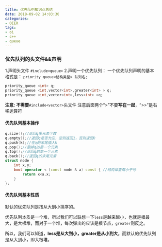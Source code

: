 ```yaml
---
title: 优先队列知识点总结
date: 2018-09-02 14:03:30
categories:
- OIER
tags:
- oi
- c++
- queue
---
```

### 优先队列的头文件&&声明
1.声明头文件 `#include<queue>`
2.声明一个优先队列：
一个优先队列声明的基本格式是： `priority_queue<结构类型> 队列名; `

```c++
priority_queue <int> q;
priority_queue <int,vector<int>,greater<int> > q;
priority_queue <int,vector<int>,less<int> >q;
```
**注意:**
**不需要**`#include<vector>`头文件
注意后面两个“>”不要**写在一起**，“>>”是右移运算符

#### 优先队列基本操作
```c++
q.size();//返回q里元素个数
q.empty();//返回q是否为空，空则返回1，否则返回0
q.push(k);//在q的末尾插入k
q.pop();//删掉q的第一个元素
q.top();//返回q的第一个元素
q.back();//返回q的末尾元素
struct node {
    int x,y;
    bool operator < (const node & a) const { //结构体重载小于号
        return x<a.x;
    }
};
```

#### 优先队列基本性质
默认的优先队列是按从大到小排序的。

优先队列本质是一个堆，所以我们可以联想一下`less`是越来越小，也就是根最大，是大根堆，而对于一个堆，每次弹出的应该是根节点，`greater`则反之。

所以，我们可以知道，**less是从大到小，greater是从小到大**。而默认的优先队列是从大到小，即大根堆。
